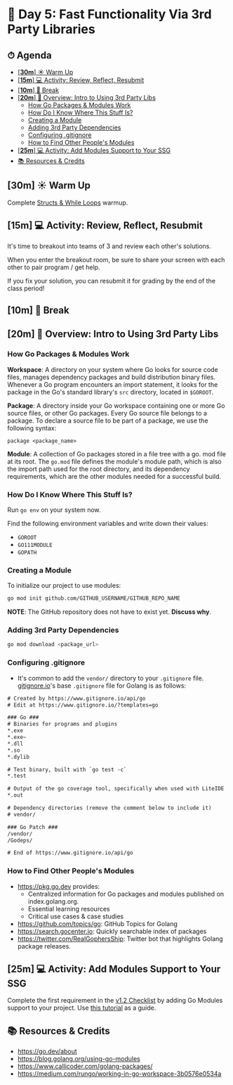# 📜 Day 5: Fast Functionality Via 3rd Party Libraries

<!-- omit in toc -->
## ⏱ Agenda

- [[**30m**] ☀️ Warm Up](#30m-️-warm-up)
- [[**15m**] 💻 Activity: Review, Reflect, Resubmit](#15m--activity-review-reflect-resubmit)
- [[**10m**] 🌴 Break](#10m--break)
- [[**20m**] 📖 Overview: Intro to Using 3rd Party Libs](#20m--overview-intro-to-using-3rd-party-libs)
  - [How Go Packages & Modules Work](#how-go-packages--modules-work)
  - [How Do I Know Where This Stuff Is?](#how-do-i-know-where-this-stuff-is)
  - [Creating a Module](#creating-a-module)
  - [Adding 3rd Party Dependencies](#adding-3rd-party-dependencies)
  - [Configuring .gitignore](#configuring-gitignore)
  - [How to Find Other People's Modules](#how-to-find-other-peoples-modules)
- [[**25m**] 💻 Activity: Add Modules Support to Your SSG](#25m--activity-add-modules-support-to-your-ssg)
- [📚 Resources & Credits](#-resources--credits)
<!--
## [**00m**] 🏆 Objectives


|   Level   | Verbs |
| --------- | ----- |
| 6: Create | design, formulate, build, invent, create, compose, generate, derive, modify, develop |
| 5: Evaluate | choose, support, relate, determine, defend, compare, contrast, justify, support, convince, select |
| 4: Analyze | classify, break down, categorize, analyze, diagram, illustrate, criticize, simplify, associate |
| 3: Apply | calculate, predict, apply, solve, illustrate, use, demonstrate, determine, model, perform, present |
| 2: Understand | describe, explain, paraphrase, restate, summarize, contrast, interpret, discuss |
| 1: Remember | list, recite, outline, define, name, match, quote, recall, identify, label, recognize |
-->

## [**30m**] ☀️ Warm Up

Complete [Structs & While Loops](WarmUps.md#30m-️-warm-up-2-structs--while-loops) warmup.

## [**15m**] 💻 Activity: Review, Reflect, Resubmit

It's time to breakout into teams of 3 and review each other's solutions.

When you enter the breakout room, be sure to share your screen with each other to pair program / get help.

If you fix your solution, you can resubmit it for grading by the end of the class period!

## [**10m**] 🌴 Break

## [**20m**] 📖 Overview: Intro to Using 3rd Party Libs

### How Go Packages & Modules Work

**Workspace**: A directory on your system where Go looks for source code files, manages dependency packages and build distribution binary files. Whenever a Go program encounters an import statement, it looks for the package in the Go's standard library's `src` directory, located in `$GOROOT`.

**Package**: A directory inside your Go workspace containing one or more Go source files, or other Go packages. Every Go source file belongs to a package. To declare a source file to be part of a package, we use the following syntax:

```golang
package <package_name>
```

**Module**: A collection of Go packages stored in a file tree with a go. mod file at its root. The `go.mod` file defines the module's module path, which is also the import path used for the root directory, and its dependency requirements, which are the other modules needed for a successful build.

### How Do I Know Where This Stuff Is?

Run `go env` on your system now.

Find the following environment variables and write down their values:

-  `GOROOT`
-  `GO111MODULE`
-  `GOPATH`

### Creating a Module

 To initialize our project to use modules:

```bash
go mod init github.com/GITHUB_USERNAME/GITHUB_REPO_NAME
```

**NOTE**: The GitHub repository does not have to exist yet. **Discuss why**.

### Adding 3rd Party Dependencies

```bash
go mod download <package_url>
```

### Configuring .gitignore

- It's common to add the `vendor/` directory to your `.gitignore` file. [gitignore.io](http://gitignore.io/api/go)'s base `.gitignore` file for Golang is as follows:

```txt
# Created by https://www.gitignore.io/api/go
# Edit at https://www.gitignore.io/?templates=go

### Go ###
# Binaries for programs and plugins
*.exe
*.exe~
*.dll
*.so
*.dylib

# Test binary, built with `go test -c`
*.test

# Output of the go coverage tool, specifically when used with LiteIDE
*.out

# Dependency directories (remove the comment below to include it)
# vendor/

### Go Patch ###
/vendor/
/Godeps/

# End of https://www.gitignore.io/api/go
```

### How to Find Other People's Modules

- https://pkg.go.dev provides:
  - Centralized information for Go packages and modules published on index.golang.org.
  - Essential learning resources
  - Critical use cases & case studies
- https://github.com/topics/go: GitHub Topics for Golang
- https://search.gocenter.io: Quickly searchable index of packages
- https://twitter.com/RealGophersShip: Twitter bot that highlights Golang package releases.

## [**25m**] 💻 Activity: Add Modules Support to Your SSG

Complete the first requirement in the [v1.2 Checklist](https://github.com/Make-School-Labs/makesite#v12) by adding Go Modules support to your project. Use [this tutorial](https://tutorialedge.net/golang/go-modules-tutorial/) as a guide.

## 📚 Resources & Credits

- https://go.dev/about
- https://blog.golang.org/using-go-modules
- https://www.callicoder.com/golang-packages/
- https://medium.com/rungo/working-in-go-workspace-3b0576e0534a
